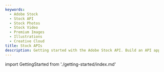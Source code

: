```yaml
---
keywords:
  - Adobe Stock
  - Stock API
  - Stock Photos
  - Stock Video
  - Premium Images
  - Illustrations
  - Creative Cloud
title: Stock APIs
description: Getting started with the Adobe Stock API. Build an API application to access millions of royalty-free stock images, photos, graphics, vectors, video footage, illustrations, templates, 3d assets, editorial assets and high-quality premium content.
---
```


import GettingStarted from './getting-started/index.md'

<GettingStarted />
